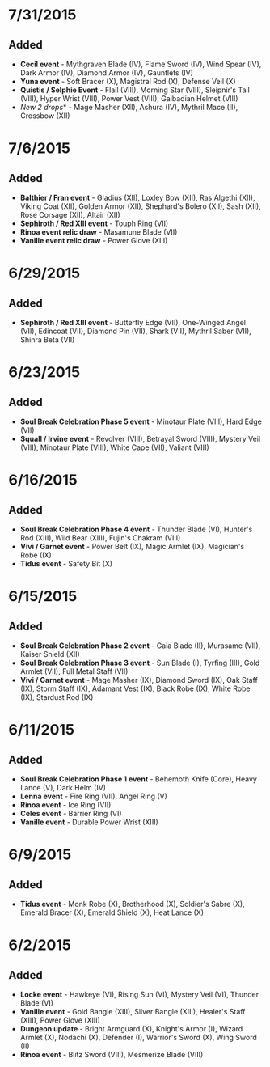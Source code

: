 # 7/31/2015

## Added
* **Cecil event** - Mythgraven Blade (IV), Flame Sword (IV), Wind Spear (IV), Dark Armor (IV), Diamond Armor (IV), Gauntlets (IV)
* **Yuna event** - Soft Bracer (X), Magistral Rod (X), Defense Veil (X)
* **Quistis / Selphie Event** - Flail (VIII), Morning Star (VIII), Sleipnir's Tail (VIII), Hyper Wrist (VIII), Power Vest (VIII), Galbadian Helmet (VIII)
* **New 2* drops** - Mage Masher (XII), Ashura (IV), Mythril Mace (II), Crossbow (XII)

# 7/6/2015

## Added
* **Balthier / Fran event** - Gladius (XII), Loxley Bow (XII), Ras Algethi (XII), Viking Coat (XII), Golden Armor (XII), Shephard's Bolero (XII), Sash (XII), Rose Corsage (XII), Altair (XII)
* **Sephiroth / Red XIII event** - Touph Ring (VII)
* **Rinoa event relic draw** - Masamune Blade (VII)
* **Vanille event relic draw** - Power Glove (XIII)


# 6/29/2015

## Added
* **Sephiroth / Red XIII event** - Butterfly Edge (VII), One-Winged Angel (VII), Edincoat (VII), Diamond Pin (VII), Shark (VII), Mythril Saber (VII), Shinra Beta (VII)

# 6/23/2015

## Added
* **Soul Break Celebration Phase 5 event** - Minotaur Plate (VIII), Hard Edge (VII)
* **Squall / Irvine event** - Revolver (VIII), Betrayal Sword (VIII), Mystery Veil (VIII), Minotaur Plate (VIII), White Cape (VII), Valiant (VIII)

# 6/16/2015

## Added
* **Soul Break Celebration Phase 4 event** - Thunder Blade (VI), Hunter's Rod (XIII), Wild Bear (XIII), Fujin's Chakram (VIII)
* **Vivi / Garnet event** - Power Belt (IX), Magic Armlet (IX), Magician's Robe (IX)
* **Tidus event** - Safety Bit (X)

# 6/15/2015

## Added
* **Soul Break Celebration Phase 2 event** - Gaia Blade (II), Murasame (VII), Kaiser Shield (XII)
* **Soul Break Celebration Phase 3 event** - Sun Blade (I), Tyrfing (III), Gold Armlet (VII), Full Metal Staff (VII)
* **Vivi / Garnet event** - Mage Masher (IX), Diamond Sword (IX), Oak Staff (IX), Storm Staff (IX), Adamant Vest (IX), Black Robe (IX), White Robe (IX), Stardust Rod (IX)

# 6/11/2015

## Added
* **Soul Break Celebration Phase 1 event** - Behemoth Knife (Core), Heavy Lance (V), Dark Helm (IV)
* **Lenna event** - Fire Ring (VII), Angel Ring (V)
* **Rinoa event** - Ice Ring (VII)
* **Celes event** - Barrier Ring (VI)
* **Vanille event** - Durable Power Wrist (XIII)

# 6/9/2015

## Added
* **Tidus event** - Monk Robe (X), Brotherhood (X), Soldier's Sabre (X), Emerald Bracer (X), Emerald Shield (X), Heat Lance (X)

# 6/2/2015

## Added 
* **Locke event** - Hawkeye (VI), Rising Sun (VI), Mystery Veil (VI), Thunder Blade (VI)
* **Vanille event** - Gold Bangle (XIII), Silver Bangle (XIII), Healer's Staff (XIII), Power Glove (XIII)
* **Dungeon update** - Bright Armguard (X), Knight's Armor (I), Wizard Armlet (X), Nodachi (X), Defender (I), Warrior's Sword (X), Wing Sword (II)
* **Rinoa event** - Blitz Sword (VIII), Mesmerize Blade (VIII)